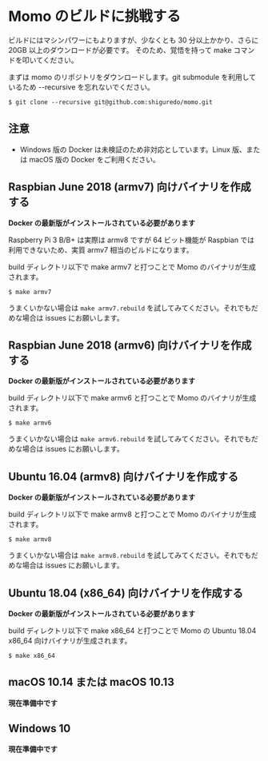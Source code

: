 # Momo のビルドに挑戦する

ビルドにはマシンパワーにもよりますが、少なくとも 30 分以上かかり、さらに 20GB 以上のダウンロードが必要です。
そのため、覚悟を持って make コマンドを叩いてください。

まずは momo のリポジトリをダウンロードします。git submodule を利用しているため --recursive を忘れないでください。

```shell
$ git clone --recursive git@github.com:shiguredo/momo.git
```

## 注意

- Windows 版の Docker は未検証のため非対応としています。Linux 版、または macOS 版の Docker をご利用ください。

## Raspbian June 2018 (armv7) 向けバイナリを作成する

**Docker の最新版がインストールされている必要があります**

Raspberry Pi 3 B/B+ は実際は armv8 ですが 64 ビット機能が Raspbian では利用できないため、実質 armv7 相当のビルドになります。

build ディレクトリ以下で make armv7 と打つことで Momo のバイナリが生成されます。

```shell
$ make armv7
```

うまくいかない場合は `make armv7.rebuild` を試してみてください。それでもだめな場合は issues にお願いします。

## Raspbian June 2018 (armv6) 向けバイナリを作成する

**Docker の最新版がインストールされている必要があります**

build ディレクトリ以下で make armv6 と打つことで Momo のバイナリが生成されます。

```shell
$ make armv6
```

うまくいかない場合は `make armv6.rebuild` を試してみてください。それでもだめな場合は issues にお願いします。

## Ubuntu 16.04 (armv8) 向けバイナリを作成する

**Docker の最新版がインストールされている必要があります**

build ディレクトリ以下で make armv8 と打つことで Momo のバイナリが生成されます。

```shell
$ make armv8
```

うまくいかない場合は `make armv8.rebuild` を試してみてください。それでもだめな場合は issues にお願いします。

## Ubuntu 18.04 (x86_64) 向けバイナリを作成する

**Docker の最新版がインストールされている必要があります**

build ディレクトリ以下で make x86_64 と打つことで Momo の Ubuntu 18.04 x86_64 向けバイナリが生成されます。

```shell
$ make x86_64
```

## macOS 10.14 または macOS 10.13

**現在準備中です**

## Windows 10

**現在準備中です**

